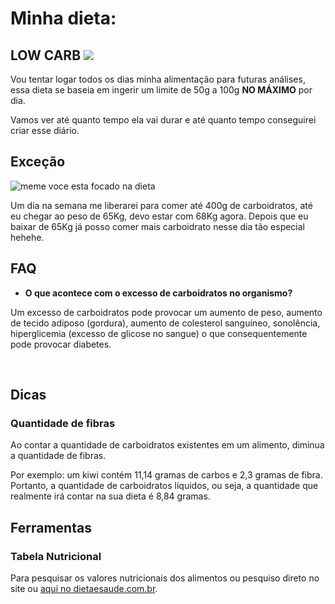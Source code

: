 # Minha dieta: 

## LOW CARB ![](https://upload.wikimedia.org/wikipedia/commons/e/e7/Dihydroxyacetone_Fischer.svg)

Vou tentar logar todos os dias minha alimentação para futuras análises, essa dieta se baseia em ingerir um limite de 50g a 100g **NO MÁXIMO** por dia.

Vamos ver até quanto tempo ela vai durar e até quanto tempo conseguirei criar esse diário.

## Exceção

![meme voce esta focado na dieta](https://pics.me.me/sevoceviuumovo-frito-jacl-lemes-voce-esta-focado-na-dieta-7777199.png)

Um dia na semana me liberarei para comer até 400g de carboidratos, até eu chegar ao peso de 65Kg, devo estar com 68Kg agora.
Depois que eu baixar de 65Kg já posso comer mais carboidrato nesse dia tão especial hehehe.

## FAQ

- **O que acontece com o excesso de carboidratos no organismo?**

Um excesso de carboidratos pode provocar um aumento de peso, aumento de tecido adiposo (gordura), aumento de colesterol sanguíneo, sonolência, hiperglicemia (excesso de glicose no sangue) o que consequentemente pode provocar diabetes.

<br>


## Dicas

### Quantidade de fibras

Ao contar a quantidade de carboidratos existentes em um alimento, diminua a quantidade de fibras. 

Por exemplo: um kiwi contém 11,14 gramas de carbos e 2,3 gramas de fibra. 
Portanto, a quantidade de carboidratos líquidos, ou seja, a quantidade que realmente irá contar na sua dieta é 8,84 gramas.


## Ferramentas

### Tabela Nutricional

Para pesquisar os valores nutricionais dos alimentos ou pesquiso direto no site ou [aqui no dietaesaude.com.br](https://www.dietaesaude.com.br/dietas/alimentos/).
